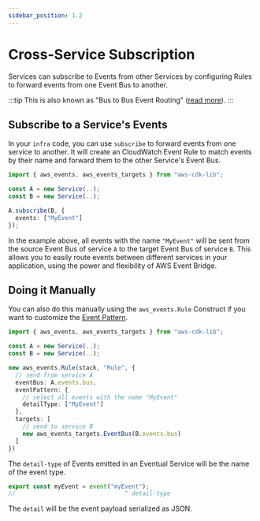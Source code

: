 ```yaml
---
sidebar_position: 1.2
---
```


# Cross-Service Subscription

Services can subscribe to Events from other Services by configuring Rules to forward events from one Event Bus to another.

:::tip
This is also known as "Bus to Bus Event Routing" ([read more](https://aws.amazon.com/blogs/compute/using-bus-to-bus-event-routing-with-amazon-eventbridge/)).
:::

## Subscribe to a Service's Events

In your `infra` code, you can use `subscribe` to forward events from one service to another. It will create an CloudWatch Event Rule to match events by their name and forward them to the other Service's Event Bus.

```ts
import { aws_events, aws_events_targets } from "aws-cdk-lib";

const A = new Service(..);
const B = new Service(..);

A.subscribe(B, {
  events: ["MyEvent"]
});
```

In the example above, all events with the name `"MyEvent"` will be sent from the source Event Bus of service `A` to the target Event Bus of service `B`. This allows you to easily route events between different services in your application, using the power and flexibility of AWS Event Bridge.

## Doing it Manually

You can also do this manually using the `aws_events.Rule` Construct if you want to customize the [Event Pattern](https://docs.aws.amazon.com/eventbridge/latest/userguide/eb-event-patterns.html).

```ts
import { aws_events, aws_events_targets } from "aws-cdk-lib";

const A = new Service(..);
const B = new Service(..);

new aws_events.Rule(stack, "Rule", {
  // send from service A
  eventBus: A.events.bus,
  eventPattern: {
    // select all events with the name "MyEvent"
    detailType: ["MyEvent"]
  },
  targets: [
    // send to service B
    new aws_events_targets.EventBus(B.events.bus)
  ]
})
```

The `detail-type` of Events emitted in an Eventual Service will be the name of the event type.

```ts
export const myEvent = event("myEvent");
//                               ^ detail-type
```

The `detail` will be the event payload serialized as JSON.
